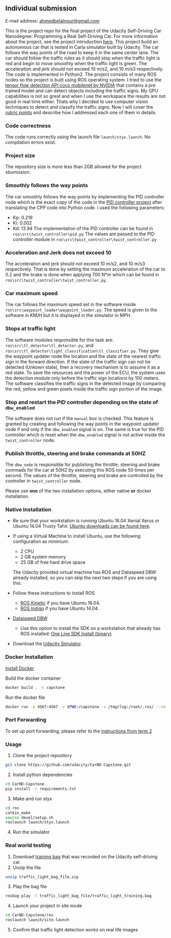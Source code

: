 ## Individual submission
E-mail address: ahmedbelalnour@gmail.com

This is the project repo for the final project of the Udacity Self-Driving Car Nanodegree: Programming a Real Self-Driving Car. For more information about the project, see the project introduction [here](https://classroom.udacity.com/nanodegrees/nd013/parts/6047fe34-d93c-4f50-8336-b70ef10cb4b2/modules/e1a23b06-329a-4684-a717-ad476f0d8dff/lessons/462c933d-9f24-42d3-8bdc-a08a5fc866e4/concepts/5ab4b122-83e6-436d-850f-9f4d26627fd9).
This project build an autonomous car that is tested in Carla simulator built by Udacity.
The car follows the way points of the road to keep it in the same center lane.
The car should follow the traffic rules as it should stop when the traffic light is red and begin to move
smoothly when the traffic light is green.
The acceleration and jerk should not exceed 10 m/s2, and 10 m/s3 respectively.
The code is implemented in Python2.
The project consists of many ROS nodes so the project is built using ROS operating system. 
I tried to use the [tensor flow detection API coco mobilenet by NVIDIA](https://github.com/tensorflow/models/tree/master/research/object_detection) that contains a pre trained model and can detect objects including
the traffic signs.
My GPU capabilities is not so great and when I use the workspace the results are not good in real time either.
Thats why I decided to use computer vision techniques to detect and classify the traffic signs.
Now I will cover the [rubric points](https://classroom.udacity.com/nanodegrees/nd013/parts/6047fe34-d93c-4f50-8336-b70ef10cb4b2/modules/e1a23b06-329a-4684-a717-ad476f0d8dff/lessons/462c933d-9f24-42d3-8bdc-a08a5fc866e4/project) and describe how I addressed each one of them in details.

### Code correctness
The code runs correctly using the launch file `launch/styx.launch`.
No compilation errors exist.

### Project size
The repository size is more less than 2GB allowed for the project sbumission.

### Smoothly follows the way points
The car smoothly follows the way points by implementing the PID controller node which is the exact copy of 
the code in the [PID controller project](https://github.com/ahmedbelalnour/CarND-PID-Control-Project) after translating the CPP code into Python code.
I used the following parameters:
 - Kp: 0.219
 - Ki: 0.002
 - Kd: 13.94
The implementation of the PID controller can be found in `ros\src\twist_controller\pid.py`
The values are passed to the PID controller module in `ros\src\twist_controller\twist_controller.py`

### Acceleration and Jerk does not exceed 10
The acceleration and jerk should not exceed 10 m/s2, and 10 m/s3 respectively.
That is done by setting the maximum acceleration of the car to 0.2 and the brake is done when applying 700 N*m which can be found in `ros\src\twist_controller\twist_controller.py`.

### Car maximum speed
The car follows the maximum speed set in the software inside `ros\src\waypoint_loader\waypoint_loader.py`.
The speed is given to the software in KM/H but it is displayed in the simulator in MPH.

### Stops at traffic light
The software modules responsible for this task are: `ros\src\tl_detector\tl_detector.py`, and `ros\src\tl_detector\light_classification\tl_classifier.py`.
They give the waypoint updater node the location and the state of the nearest traffic sign in the forward direction.
If the state of the traffic sign can not be detected (Unkown state), then a recovery mechanism is to assume it as a red state.
To save the resources and the power of the ECU, the system uses the detection module only before the traffic sign locations by 100 meters.
The software classifies the traffic signs in the detected image by comparing the red, yellow and green pixels inside the traffic sign portion of the image.

### Stop and restart the PID controller depending on the state of `dbw_enabled`
The software does not run if the `manual` box is checked.
This feature is granted by creating and following the way points in the waypoint updater node if and only if the `dbw_enabled` signal is on.
The same is true for the PID controller which is reset when the `dbw_enabled` signal is not active inside the `twist_controller` node.

### Publish throttle, steering and brake commands at 50HZ
The `dbw_node` is responsible for publishing the throttle, steering and brake commads for the car at 50HZ by executing this ROS node 50 times per second.
The values of the throttle, steering and brake are controlled by the controller in `twist_controller` node.

Please use **one** of the two installation options, either native **or** docker installation.

### Native Installation

* Be sure that your workstation is running Ubuntu 16.04 Xenial Xerus or Ubuntu 14.04 Trusty Tahir. [Ubuntu downloads can be found here](https://www.ubuntu.com/download/desktop).
* If using a Virtual Machine to install Ubuntu, use the following configuration as minimum:
  * 2 CPU
  * 2 GB system memory
  * 25 GB of free hard drive space

  The Udacity provided virtual machine has ROS and Dataspeed DBW already installed, so you can skip the next two steps if you are using this.

* Follow these instructions to install ROS
  * [ROS Kinetic](http://wiki.ros.org/kinetic/Installation/Ubuntu) if you have Ubuntu 16.04.
  * [ROS Indigo](http://wiki.ros.org/indigo/Installation/Ubuntu) if you have Ubuntu 14.04.
* [Dataspeed DBW](https://bitbucket.org/DataspeedInc/dbw_mkz_ros)
  * Use this option to install the SDK on a workstation that already has ROS installed: [One Line SDK Install (binary)](https://bitbucket.org/DataspeedInc/dbw_mkz_ros/src/81e63fcc335d7b64139d7482017d6a97b405e250/ROS_SETUP.md?fileviewer=file-view-default)
* Download the [Udacity Simulator](https://github.com/udacity/CarND-Capstone/releases).

### Docker Installation
[Install Docker](https://docs.docker.com/engine/installation/)

Build the docker container
```bash
docker build . -t capstone
```

Run the docker file
```bash
docker run -p 4567:4567 -v $PWD:/capstone -v /tmp/log:/root/.ros/ --rm -it capstone
```

### Port Forwarding
To set up port forwarding, please refer to the [instructions from term 2](https://classroom.udacity.com/nanodegrees/nd013/parts/40f38239-66b6-46ec-ae68-03afd8a601c8/modules/0949fca6-b379-42af-a919-ee50aa304e6a/lessons/f758c44c-5e40-4e01-93b5-1a82aa4e044f/concepts/16cf4a78-4fc7-49e1-8621-3450ca938b77)

### Usage

1. Clone the project repository
```bash
git clone https://github.com/udacity/CarND-Capstone.git
```

2. Install python dependencies
```bash
cd CarND-Capstone
pip install -r requirements.txt
```
3. Make and run styx
```bash
cd ros
catkin_make
source devel/setup.sh
roslaunch launch/styx.launch
```
4. Run the simulator

### Real world testing
1. Download [training bag](https://s3-us-west-1.amazonaws.com/udacity-selfdrivingcar/traffic_light_bag_file.zip) that was recorded on the Udacity self-driving car.
2. Unzip the file
```bash
unzip traffic_light_bag_file.zip
```
3. Play the bag file
```bash
rosbag play -l traffic_light_bag_file/traffic_light_training.bag
```
4. Launch your project in site mode
```bash
cd CarND-Capstone/ros
roslaunch launch/site.launch
```
5. Confirm that traffic light detection works on real life images
